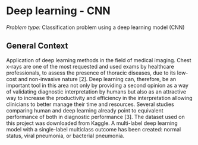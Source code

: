 # Deep learning - CNN


*Problem type:* Classification problem using a deep learning model (CNN)


## General Context
Application of deep learning methods in the field of medical imaging. Chest x-rays are one of the most requested and used exams by
healthcare professionals, to assess the presence of thoracic diseases, due to its low-cost and
non-invasive nature [2]. Deep learning can, therefore, be an important tool in this area not only
by providing a second opinion as a way of validating diagnostic interpretation by humans but
also as an attractive way to increase the productivity and efficiency in the interpretation
allowing clinicians to better manage their time and resources. Several studies comparing
human and deep learning already point to equivalent performance of both in diagnostic
performance [3].
The dataset used on this project was downloaded from Kaggle. A multi-label deep learning model with a single-label multiclass
outcome has been created: normal status, viral pneumonia, or bacterial pneumonia.
